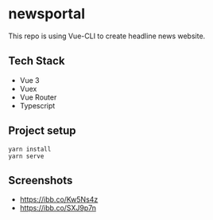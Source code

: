 # newsportal
This repo is using Vue-CLI to create headline news website.

## Tech Stack
- Vue 3
- Vuex
- Vue Router
- Typescript

## Project setup
```
yarn install
yarn serve
```
## Screenshots
- https://ibb.co/Kw5Ns4z
- https://ibb.co/SXJ9p7n